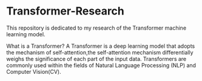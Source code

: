 # Transformer-Research
This repository is dedicated to my research of the Transformer machine learning model. 

What is a Transformer? 
A Transformer is a deep learning model that adopts the mechanism of self-attention,the self-attention mechanism differentially weighs the significance of each part of the input data. Transformers are commonly used within the fields of Natural Language Processing (NLP) and Computer Vision(CV).

